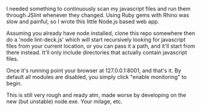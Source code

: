 I needed something to continuously scan my javascript files and run them through JSlint whenever they changed. Using Ruby gems with Rhino was slow and painful, so I wrote this little Node.js based web app.

Assuming you already have node installed, clone this repo somewhere then do a 'node lint-deck.js' which will start recursively looking for javascript files from your current location, or you can pass it a path, and it'll start from there instead. It'll only include directories that actually contain javascript files.

Once it's running point your browser at 127.0.0.1:8001, and that's it. By default all modules are disabled, you simply click "enable monitoring" to begin.

This is still very rough and ready atm, made worse by developing on the new (but unstable) node.exe. Your milage, etc.